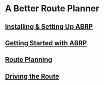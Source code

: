 # A Better Route Planner

## [Installing & Setting Up ABRP](install-and-setup.md)

## [Getting Started with ABRP](getting-started.md)

## [Route Planning](route-planning.md)

## [Driving the Route](driving.md)
